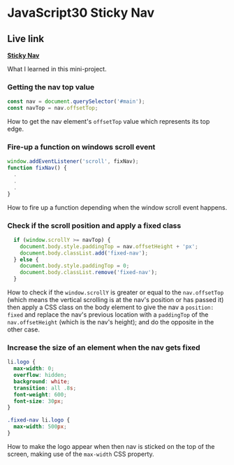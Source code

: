 # JavaScript30 Sticky Nav

## Live link
**[Sticky Nav](https://rawcdn.githack.com/Redvanisation/JavaScript-30/1c8160cdd91668093558f7e9b25ec77b25f5df9d/24.Sticky-Nav/index.html)**

What I learned in this mini-project.

### Getting the nav top value

``` javascript
const nav = document.querySelector('#main');
const navTop = nav.offsetTop;
```

How to get the nav element's `offsetTop` value which represents its top edge.

### Fire-up a function on windows scroll event

``` javascript
window.addEventListener('scroll', fixNav);
function fixNav() {
  .
  .
  .
}
```

How to fire up a function depending when the window scroll event happens.

### Check if the scroll position and apply a fixed class

``` JavaScript
  if (window.scrollY >= navTop) {
    document.body.style.paddingTop = nav.offsetHeight + 'px';
    document.body.classList.add('fixed-nav');
  } else {
    document.body.style.paddingTop = 0;
    document.body.classList.remove('fixed-nav');
  }
```

How to check if the `window.scrollY` is greater or equal to the `nav.offsetTop` (which means the vertical scrolling is at the nav's position or has passed it) then apply a CSS class on the body element to give the nav a `position: fixed` and replace the nav's previous location with a `paddingTop` of the `nav.offsetHeight` (which is the nav's height); and do the opposite in the other case.

### Increase the size of an element when the nav gets fixed

``` CSS
li.logo {
  max-width: 0;
  overflow: hidden;
  background: white;
  transition: all .8s;
  font-weight: 600;
  font-size: 30px;
}

.fixed-nav li.logo {
  max-width: 500px;
}
```

How to make the logo appear when then nav is sticked on the top of the screen, making use of the `max-width` CSS property.
